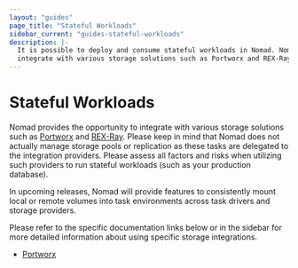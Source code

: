 ```yaml
---
layout: "guides"
page_title: "Stateful Workloads"
sidebar_current: "guides-stateful-workloads"
description: |-
  It is possible to deploy and consume stateful workloads in Nomad. Nomad can
  integrate with various storage solutions such as Portworx and REX-Ray.
---
```


# Stateful Workloads

Nomad provides the opportunity to integrate with various storage solutions such
as [Portworx][portworx] and [REX-Ray][rexray]. Please keep in mind that Nomad
does not actually manage storage pools or replication as these tasks are
delegated to the integration providers. Please assess all factors and risks when
utilizing such providers to run stateful workloads (such as your production
database).

In upcoming releases, Nomad will provide features to consistently mount local or
remote volumes into task environments across task drivers and storage providers.

Please refer to the specific documentation links below or in the sidebar for
more detailed information about using specific storage integrations.

- [Portworx](/guides/stateful-workloads/portworx.html)

[portworx]: https://docs.portworx.com/install-with-other/nomad
[rexray]: https://github.com/rexray/rexray
